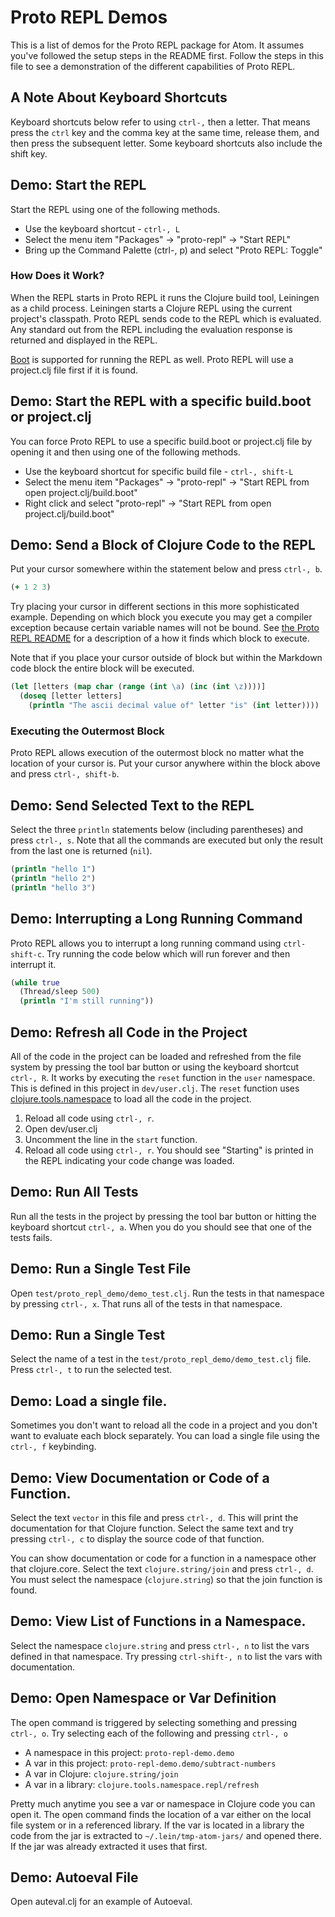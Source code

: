 # Proto REPL Demos

This is a list of demos for the Proto REPL package for Atom. It assumes you've followed the setup steps in the README first. Follow the steps in this file to see a demonstration of the different capabilities of Proto REPL.

## A Note About Keyboard Shortcuts

Keyboard shortcuts below refer to using `ctrl-,` then a letter. That means press the `ctrl` key and the comma key at the same time, release them, and then press the subsequent letter. Some keyboard shortcuts also include the shift key.

## Demo: Start the REPL

Start the REPL using one of the following methods.

* Use the keyboard shortcut - `ctrl-, L`
* Select the menu item "Packages" -> "proto-repl" -> "Start REPL"
* Bring up the Command Palette (ctrl-, p) and select "Proto REPL: Toggle"

### How Does it Work?

When the REPL starts in Proto REPL it runs the Clojure build tool, Leiningen as a child process. Leiningen starts a Clojure REPL using the current project's classpath. Proto REPL sends code to the REPL which is evaluated. Any standard out from the REPL including the evaluation response is returned and displayed in the REPL.

[Boot](https://github.com/boot-clj/boot) is supported for running the REPL as well. Proto REPL will use a project.clj file first if it is found.

## Demo: Start the REPL with a specific build.boot or project.clj

You can force Proto REPL to use a specific build.boot or project.clj file by opening it and then using one of the following methods.

* Use the keyboard shortcut for specific build file - `ctrl-, shift-L`
* Select the menu item "Packages" -> "proto-repl" -> "Start REPL from open project.clj/build.boot"
* Right click and select "proto-repl" -> "Start REPL from open project.clj/build.boot"

## Demo: Send a Block of Clojure Code to the REPL

Put your cursor somewhere within the statement below and press `ctrl-, b`.

```clojure
(+ 1 2 3)
```

Try placing your cursor in different sections in this more sophisticated example. Depending on which block you execute you may get a compiler exception because certain variable names will not be bound. See [the Proto REPL README](https://github.com/jasongilman/proto-repl#sending-a-block) for a description of a how it finds which block to execute.

Note that if you place your cursor outside of block but within the Markdown code block the entire block will be executed.

```clojure
(let [letters (map char (range (int \a) (inc (int \z))))]
  (doseq [letter letters]
    (println "The ascii decimal value of" letter "is" (int letter))))

```

### Executing the Outermost Block

Proto REPL allows execution of the outermost block no matter what the location of your cursor is. Put your cursor anywhere within the block above and press `ctrl-, shift-b`.

## Demo: Send Selected Text to the REPL

Select the three `println` statements below (including parentheses) and press `ctrl-, s`. Note that all the commands are executed but only the result from the last one is returned (`nil`).

```clojure
(println "hello 1")
(println "hello 2")
(println "hello 3")
```

## Demo: Interrupting a Long Running Command

Proto REPL allows you to interrupt a long running command using `ctrl-shift-c`. Try running the code below which will run forever and then interrupt it.

```clojure
(while true
  (Thread/sleep 500)
  (println "I'm still running"))
```

## Demo: Refresh all Code in the Project

All of the code in the project can be loaded and refreshed from the file system by pressing the tool bar button or using the keyboard shortcut `ctrl-, R`. It works by executing the `reset` function in the `user` namespace. This is defined in this project in `dev/user.clj`. The `reset` function uses [clojure.tools.namespace](https://github.com/clojure/tools.namespace) to load all the code in the project.

1. Reload all code using `ctrl-, r`.
2. Open dev/user.clj
3. Uncomment the line in the `start` function.
4. Reload all code using `ctrl-, r`. You should see "Starting" is printed in the REPL indicating your code change was loaded.

## Demo: Run All Tests

Run all the tests in the project by pressing the tool bar button or hitting the keyboard shortcut `ctrl-, a`. When you do you should see that one of the tests fails.

## Demo: Run a Single Test File

Open `test/proto_repl_demo/demo_test.clj`. Run the tests in that namespace by pressing `ctrl-, x`. That runs all of the tests in that namespace.

## Demo: Run a Single Test

Select the name of a test in the `test/proto_repl_demo/demo_test.clj` file. Press `ctrl-, t` to run the selected test.

## Demo: Load a single file.

Sometimes you don't want to reload all the code in a project and you don't want to evaluate each block separately. You can load a single file using the `ctrl-, f` keybinding.

## Demo: View Documentation or Code of a Function.

Select the text `vector` in this file and press `ctrl-, d`. This will print the documentation for that Clojure function. Select the same text and try pressing `ctrl-, c` to display the source code of that function.

You can show documentation or code for a function in a namespace other that clojure.core. Select the text `clojure.string/join` and press `ctrl-, d`. You must select the namespace (`clojure.string`) so that the join function is found.

## Demo: View List of Functions in a Namespace.

Select the namespace `clojure.string` and press `ctrl-, n` to list the vars defined in that namespace. Try pressing `ctrl-shift-, n` to list the vars with documentation.

## Demo: Open Namespace or Var Definition

The open command is triggered by selecting something and pressing `ctrl-, o`. Try selecting each of the following and pressing `ctrl-, o`

* A namespace in this project: `proto-repl-demo.demo`
* A var in this project: `proto-repl-demo.demo/subtract-numbers`
* A var in Clojure: `clojure.string/join`
* A var in a library: `clojure.tools.namespace.repl/refresh`

Pretty much anytime you see a var or namespace in Clojure code you can open it. The open command finds the location of a var either on the local file system or in a referenced library. If the var is located in a library the code from the jar is extracted to `~/.lein/tmp-atom-jars/` and opened there. If the jar was already extracted it uses that first.

## Demo: Autoeval File

Open auteval.clj for an example of Autoeval.
